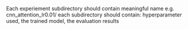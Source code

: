 Each experiement subdirectory should contain meaningful name e.g. cnn_attention_lr0.01<date>/
each subdirectory should contain: hyperparameter used, the trained model, the evaluation results
